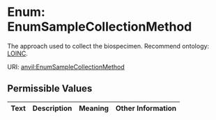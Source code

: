 
# Enum: EnumSampleCollectionMethod

The approach used to collect the biospecimen. Recommend ontology: [LOINC](https://loinc.org).

URI: [anvil:EnumSampleCollectionMethod](https://anvilproject.org/acr-harmonized-data-model/EnumSampleCollectionMethod)


## Permissible Values

| Text | Description | Meaning | Other Information |
| :--- | :---: | :---: | ---: |

